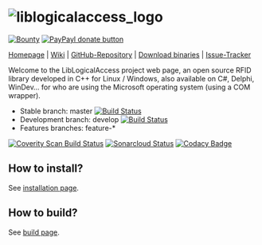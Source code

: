 ![liblogicalaccess_logo](http://islog.github.io/liblogicalaccess/images/lla_logo.png)
=============
[![Bounty](https://img.shields.io/bountysource/team/islog/activity.svg)](https://www.bountysource.com/teams/islog/issues)
[![PayPayl donate button](https://img.shields.io/badge/paypal-donate-yellow.svg)](https://www.paypal.com/cgi-bin/webscr?cmd=_donations&business=dev@islog.com&lc=US&item_name=LibLogicalAccess&currency_code=USD&bn=PP%2dDonationsBF%3abtn_donateCC_LG%2egif%3aNonHosted "Donate!")

[Homepage](http://liblogicalaccess.islog.com) | 
[Wiki](https://github.com/islog/liblogicalaccess/wiki) |
[GitHub-Repository](https://github.com/islog/liblogicalaccess) | 
[Download binaries](https://github.com/islog/liblogicalaccess/releases) |
[Issue-Tracker](https://github.com/islog/liblogicalaccess/issues)

Welcome to the LibLogicalAccess project web page, an open source RFID library developed in C++ for Linux / Windows, also available on C#, Delphi, WinDev… for who are using the Microsoft operating system (using a COM wrapper).


  * Stable branch: master [![Build Status](https://github.com/islog/liblogicalaccess/actions/workflows/build.yml/badge.svg?branch=master)](https://github.com/islog/liblogicalaccess/actions/workflows/build.yml)
  * Development branch: develop [![Build Status](https://github.com/islog/liblogicalaccess/actions/workflows/build.yml/badge.svg?branch=develop)](https://github.com/islog/liblogicalaccess/actions/workflows/build.yml)
  * Features branches: feature-*

[![Coverity Scan Build Status](https://scan.coverity.com/projects/2286/badge.svg)](https://scan.coverity.com/projects/2286)
[![Sonarcloud Status](https://sonarcloud.io/api/project_badges/measure?project=islog_liblogicalaccess&metric=alert_status)](https://sonarcloud.io/dashboard?id=islog_liblogicalaccess)
[![Codacy Badge](https://app.codacy.com/project/badge/Grade/e5546aa698214fe981729710f48269a5)](https://www.codacy.com/gh/islog/liblogicalaccess/dashboard?utm_source=github.com&amp;utm_medium=referral&amp;utm_content=islog/liblogicalaccess&amp;utm_campaign=Badge_Grade)

How to install?
----------------
See [installation page](https://github.com/islog/liblogicalaccess/wiki/Install-LibLogicalAccess).


How to build?
----------------
See [build page](https://github.com/islog/liblogicalaccess/wiki/Build-Liblogicalaccess).
